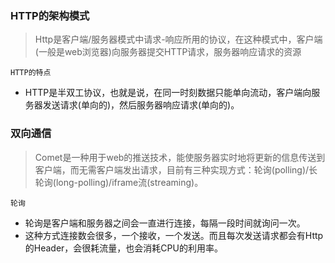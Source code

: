 ### HTTP的架构模式

> Http是客户端/服务器模式中请求-响应所用的协议，在这种模式中，客户端(一般是web浏览器)向服务器提交HTTP请求，服务器响应请求的资源

`HTTP的特点`

- HTTP是半双工协议，也就是说，在同一时刻数据只能单向流动，客户端向服务器发送请求(单向的)，然后服务器响应请求(单向的)。

### 双向通信

> Comet是一种用于web的推送技术，能使服务器实时地将更新的信息传送到客户端，而无需客户端发出请求，目前有三种实现方式：轮询(polling)/长轮询(long-polling)/iframe流(streaming)。

`轮询`

- 轮询是客户端和服务器之间会一直进行连接，每隔一段时间就询问一次。
- 这种方式连接数会很多，一个接收，一个发送。而且每次发送请求都会有Http的Header，会很耗流量，也会消耗CPU的利用率。